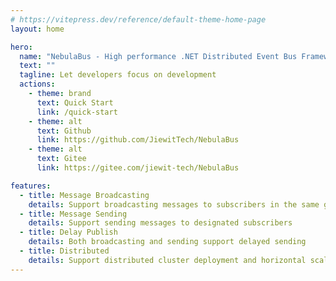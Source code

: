 ```yaml
---
# https://vitepress.dev/reference/default-theme-home-page
layout: home

hero:
  name: "NebulaBus - High performance .NET Distributed Event Bus Framework"
  text: ""
  tagline: Let developers focus on development
  actions:
    - theme: brand
      text: Quick Start
      link: /quick-start
    - theme: alt
      text: Github
      link: https://github.com/JiewitTech/NebulaBus
    - theme: alt
      text: Gitee
      link: https://gitee.com/jiewit-tech/NebulaBus

features:
  - title: Message Broadcasting
    details: Support broadcasting messages to subscribers in the same group
  - title: Message Sending
    details: Support sending messages to designated subscribers
  - title: Delay Publish
    details: Both broadcasting and sending support delayed sending
  - title: Distributed
    details: Support distributed cluster deployment and horizontal scalability
---
```


